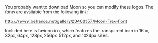 You probably want to download Moon so you can modify these logos. The fonts are available from the following link:

https://www.behance.net/gallery/23468357/Moon-Free-Font

Included here is favicon.ico, which features the transparent icon in 16px, 32px, 64px, 128px, 256px, 512px, and 1024px sizes.

